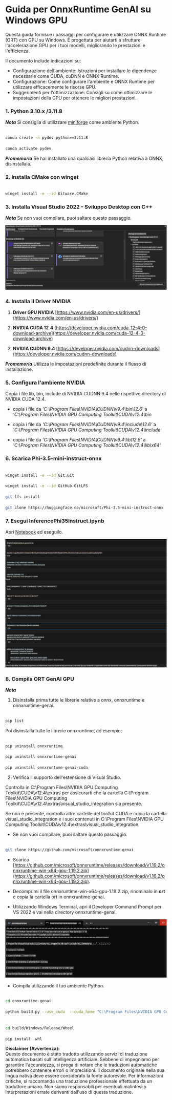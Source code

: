 # **Guida per OnnxRuntime GenAI su Windows GPU**

Questa guida fornisce i passaggi per configurare e utilizzare ONNX Runtime (ORT) con GPU su Windows. È progettata per aiutarti a sfruttare l'accelerazione GPU per i tuoi modelli, migliorando le prestazioni e l'efficienza.

Il documento include indicazioni su:

- Configurazione dell'ambiente: Istruzioni per installare le dipendenze necessarie come CUDA, cuDNN e ONNX Runtime.
- Configurazione: Come configurare l'ambiente e ONNX Runtime per utilizzare efficacemente le risorse GPU.
- Suggerimenti per l'ottimizzazione: Consigli su come ottimizzare le impostazioni della GPU per ottenere le migliori prestazioni.

### **1. Python 3.10.x /3.11.8**

   ***Nota*** Si consiglia di utilizzare [miniforge](https://github.com/conda-forge/miniforge/releases/latest/download/Miniforge3-Windows-x86_64.exe) come ambiente Python.

   ```bash

   conda create -n pydev python==3.11.8

   conda activate pydev

   ```

   ***Promemoria*** Se hai installato una qualsiasi libreria Python relativa a ONNX, disinstallala.

### **2. Installa CMake con winget**

   ```bash

   winget install -e --id Kitware.CMake

   ```

### **3. Installa Visual Studio 2022 - Sviluppo Desktop con C++**

   ***Nota*** Se non vuoi compilare, puoi saltare questo passaggio.

![CPP](../../../../../../translated_images/01.8964c1fa47e00dc36af710b967e72dd2f8a2be498e49c8d4c65c11ba105dedf8.it.png)

### **4. Installa il Driver NVIDIA**

1. **Driver GPU NVIDIA**  [https://www.nvidia.com/en-us/drivers/](https://www.nvidia.com/en-us/drivers/)

2. **NVIDIA CUDA 12.4** [https://developer.nvidia.com/cuda-12-4-0-download-archive](https://developer.nvidia.com/cuda-12-4-0-download-archive)

3. **NVIDIA CUDNN 9.4**  [https://developer.nvidia.com/cudnn-downloads](https://developer.nvidia.com/cudnn-downloads)

***Promemoria*** Utilizza le impostazioni predefinite durante il flusso di installazione.

### **5. Configura l'ambiente NVIDIA**

Copia i file lib, bin, include di NVIDIA CUDNN 9.4 nelle rispettive directory di NVIDIA CUDA 12.4.

- copia i file da *'C:\Program Files\NVIDIA\CUDNN\v9.4\bin\12.6'* a *'C:\Program Files\NVIDIA GPU Computing Toolkit\CUDA\v12.4\bin*

- copia i file da *'C:\Program Files\NVIDIA\CUDNN\v9.4\include\12.6'* a *'C:\Program Files\NVIDIA GPU Computing Toolkit\CUDA\v12.4\include*

- copia i file da *'C:\Program Files\NVIDIA\CUDNN\v9.4\lib\12.6'* a *'C:\Program Files\NVIDIA GPU Computing Toolkit\CUDA\v12.4\lib\x64'*

### **6. Scarica Phi-3.5-mini-instruct-onnx**

   ```bash

   winget install -e --id Git.Git

   winget install -e --id GitHub.GitLFS

   git lfs install

   git clone https://huggingface.co/microsoft/Phi-3.5-mini-instruct-onnx

   ```

### **7. Esegui InferencePhi35Instruct.ipynb**

   Apri [Notebook](../../../../../../code/09.UpdateSamples/Aug/ortgpu-phi35-instruct.ipynb) ed eseguilo.

![RESULT](../../../../../../translated_images/02.be96d16e7b1007f1f3941f65561553e62ccbd49c962f3d4a9154b8326c033ec1.it.png)

### **8. Compila ORT GenAI GPU**

   ***Nota*** 
   
   1. Disinstalla prima tutte le librerie relative a onnx, onnxruntime e onnxruntime-genai.

   ```bash

   pip list 
   
   ```

   Poi disinstalla tutte le librerie onnxruntime, ad esempio:

   ```bash

   pip uninstall onnxruntime

   pip uninstall onnxruntime-genai

   pip uninstall onnxruntume-genai-cuda
   
   ```

   2. Verifica il supporto dell'estensione di Visual Studio.

   Controlla in C:\Program Files\NVIDIA GPU Computing Toolkit\CUDA\v12.4\extras per assicurarti che la cartella C:\Program Files\NVIDIA GPU Computing Toolkit\CUDA\v12.4\extras\visual_studio_integration sia presente. 
   
   Se non è presente, controlla altre cartelle del toolkit CUDA e copia la cartella visual_studio_integration e i suoi contenuti in C:\Program Files\NVIDIA GPU Computing Toolkit\CUDA\v12.4\extras\visual_studio_integration.

   - Se non vuoi compilare, puoi saltare questo passaggio.

   ```bash

   git clone https://github.com/microsoft/onnxruntime-genai

   ```

   - Scarica [https://github.com/microsoft/onnxruntime/releases/download/v1.19.2/onnxruntime-win-x64-gpu-1.19.2.zip](https://github.com/microsoft/onnxruntime/releases/download/v1.19.2/onnxruntime-win-x64-gpu-1.19.2.zip).

   - Decomprimi il file onnxruntime-win-x64-gpu-1.19.2.zip, rinominalo in **ort** e copia la cartella ort in onnxruntime-genai.

   - Utilizzando Windows Terminal, apri il Developer Command Prompt per VS 2022 e vai nella directory onnxruntime-genai.

![RESULT](../../../../../../translated_images/03.53bb08e3bde53edd1735c5546fb32b9b0bdba93d8241c5e6e3196d8bc01adbd7.it.png)

   - Compila utilizzando il tuo ambiente Python.

   ```bash

   cd onnxruntime-genai

   python build.py --use_cuda  --cuda_home "C:\Program Files\NVIDIA GPU Computing Toolkit\CUDA\v12.4" --config Release
 

   cd build/Windows/Release/Wheel

   pip install .whl

   ```

**Disclaimer (Avvertenza):**  
Questo documento è stato tradotto utilizzando servizi di traduzione automatica basati sull'intelligenza artificiale. Sebbene ci impegniamo per garantire l'accuratezza, si prega di notare che le traduzioni automatiche potrebbero contenere errori o imprecisioni. Il documento originale nella sua lingua nativa deve essere considerato la fonte autorevole. Per informazioni critiche, si raccomanda una traduzione professionale effettuata da un traduttore umano. Non siamo responsabili per eventuali malintesi o interpretazioni errate derivanti dall'uso di questa traduzione.